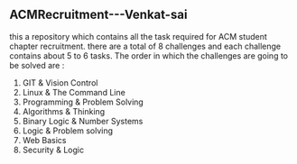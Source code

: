 ## ACMRecruitment---Venkat-sai
this a repository which contains all the task required for ACM student chapter recruitment.
there are a total of 8 challenges and each challenge contains about 5 to 6 tasks.
The order in which the challenges are going to be solved are :
1. GIT & Vision Control
2. Linux & The Command Line
3. Programming & Problem Solving
4. Algorithms & Thinking
5. Binary Logic & Number Systems
6. Logic & Problem solving
7. Web Basics
8. Security & Logic
